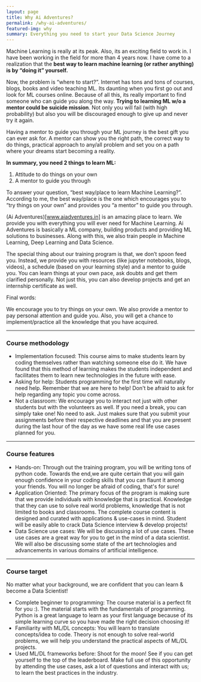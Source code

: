 ```yaml
---
layout: page
title: Why Ai Adventures?
permalink: /why-ai-adventures/
featured-img: why
summary: Everything you need to start your Data Science Journey 
---
```


Machine Learning is really at its peak. Also, its an exciting field to work in. I have been working in the field for more than 4 years now. I have come to a realization that the **best way to learn machine learning (or rather anything) is by “doing it” yourself.**

Now, the problem is “where to start?”. Internet has tons and tons of courses, blogs, books and video teaching ML. Its daunting when you first go out and look for ML courses online. Because of all this, its really important to find someone who can guide you along the way. **Trying to learning ML w/o a mentor could be suicide mission**. Not only you will fail (with high probability) but also you will be discouraged enough to give up and never try it again.

Having a mentor to guide you through your ML journey is the best gift you can ever ask for. A mentor can show you the right path, the correct way to do things, practical approach to any/all problem and set you on a path where your dreams start becoming a reality.

**In summary, you need 2 things to learn ML:**

1. Attitude to do things on your own
2. A mentor to guide you through

To answer your question, “best way/place to learn Machine Learning?”. According to me, the best way/place is the one which encourages you to “try things on your own” and provides you “a mentor” to guide you through.

(Ai Adventures)[www.aiadventures.in] is an amazing place to learn. We provide you with everything you will ever need for Machine Learning. Ai Adventures is basically a ML company, building products and providing ML solutions to businesses. Along with this, we also train people in Machine Learning, Deep Learning and Data Science.

The special thing about our training program is that, we don’t spoon feed you. Instead, we provide you with resources (like jupyter notebooks, blogs, videos), a schedule (based on your learning style) and a mentor to guide you. You can learn things at your own pace, ask doubts and get them clarified personally. Not just this, you can also develop projects and get an internship certificate as well.

Final words:

We encourage you to try things on your own. We also provide a mentor to pay personal attention and guide you. Also, you will get a chance to implement/practice all the knowledge that you have acquired. 

***

### Course methodology

- Implementation focused: This course aims to make students learn by coding themselves rather than watching someone else do it. We have found that this method of learning makes the students independent and facilitates them to learn new technologies in the future with ease. 
- Asking for help: Students programming for the first time will naturally need help. Remember that we are here to help! Don't be afraid to ask for help regarding any topic you come across.
- Not a classroom: We encourage you to interact not just with other students but with the volunteers as well. If you need a break, you can simply take one! No need to ask. Just makes sure that you submit your assignments before their respective deadlines and that you are present during the last hour of the day as we have some real life use cases planned for you.

***

### Course features

- Hands-on: Through out the training program, you will be writing tons of python code. Towards the end,we are quite certain that you will gain enough confidence in your coding skills that you can flaunt it among your friends. You will no longer be afraid of coding, that's for sure!
- Application Oriented: The primary focus of the program is making sure that we provide individuals with knowledge that is practical. Knowledge that they can use to solve real world problems, knowledge that is not limited to books and classrooms. The complete course content is designed and curated with applications & use-cases in mind. Student will be easily able to crack Data Science interview & develop projects!
- Data Science use cases: We will be discussing a lot of use cases. These use cases are a great way for you to get in the mind of a data scientist. We will also be discussing some state of the art technologies and advancements in various domains of artificial intelligence.

***

### Course target

No matter what your background, we are confident that you can learn & become a Data Scientist!
- Complete beginner to programming: The course material is a perfect fit for you :). The material starts with the fundamentals of programming. Python is a great language to learn as your first language because of its simple learning curve so you have made the right decision choosing it!
- Familiarity with ML/DL concepts: You will learn to translate concepts/idea to code. Theory is not enough to solve real-world problems, we will help you understand the practical aspects of ML/DL projects. 
- Used ML/DL frameworks before: Shoot for the moon! See if you can get yourself to the top of the leaderboard. Make full use of this opportunity by attending the use cases, ask a lot of questions and interact with us; to learn the best practices in the industry.


<!--
***

### What else?

<h3 style='text-align:center;'> Talk to Ankur</h3>
<img src='{{ site.baseurl }}/assets/img/GettingStarted/Ankur.jpg' style='display: block; margin-left: auto; margin-right: auto;'>

<p style='text-align:center;'>No matter what you want to learn, this is the right guy to talk to! <br>
You can find more about him <a href='https://ankur-singh.github.io'>here</a>.<br>
</p> 

<h3 style='text-align:center;'> Write feedback</h3>
<img src='{{ site.baseurl }}/assets/img/GettingStarted/feedback.jpg' style='display: block; margin-left: auto; margin-right: auto; width: 60%; height: 60%;'>
<p style='text-align:center;'>Read feedback from past batches or write your own!</p><br>

<h3 style='text-align:center;'>Take pictures!</h3>
<img src='{{ site.baseurl }}/assets/img/GettingStarted/selfie_spot.jpg' style='display: block; margin-left: auto; margin-right: auto; width: 70%; height: 70%;'>
<p style='text-align:center;'>Make sure you take pictures with your certificates in our designated selfie spot and flaunt them on social media!</p><br>

<h3 style='text-align:center;'>Spread the word</h3>
<img src='{{ site.baseurl }}/assets/img/GettingStarted/pranjal_linkedin.png' style='display: block; margin-left: auto; margin-right: auto; width: 70%; height: 70%;'/>
<p style='text-align:center;'>Like what you see? Make sure to spread the word about this course on social media. You can find posts made by people from past batches <a href='https://www.linkedin.com/posts/suyashbhiste_machinelearning-deeplearning-artificialintelligence-activity-6601333533636165632-XhT6'>here</a> and <a href='https://www.linkedin.com/posts/pranjal-enchalwar-86123a166_artificialintelligence-ml-deeplearning-activity-6601425275924377600-1UTZ'>here</a>.</p>



<h3 style='text-align:center;'>Students become the teachers!</h3>
<img src='{{ site.baseurl }}/assets/img/GettingStarted/advice_new_learners.jpg' style='display: block; margin-left: auto; margin-right: auto; width: 70%; height: 70%;'>
<p style='text-align:center;'>Write advice for the people from the next batch.</p><br>

-->